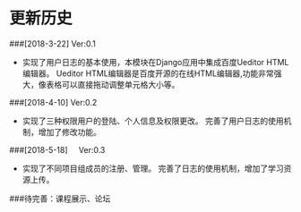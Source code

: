 ﻿更新历史
============
###[2018-3-22]     Ver:0.1

* 实现了用户日志的基本使用，本模块在Django应用中集成百度Ueditor HTML编辑器。
Ueditor HTML编辑器是百度开源的在线HTML编辑器,功能非常强大，像表格可以直接拖动调整单元格大小等。



###[2018-4-10]     Ver:0.2

* 实现了三种权限用户的登陆、个人信息及权限更改。
完善了用户日志的使用机制，增加了修改功能。


###[2018-5-18]     Ver:0.3

* 实现了不同项目组成员的注册、管理。
完善了日志的使用机制，增加了学习资源上传。

###待完善：课程展示、论坛

